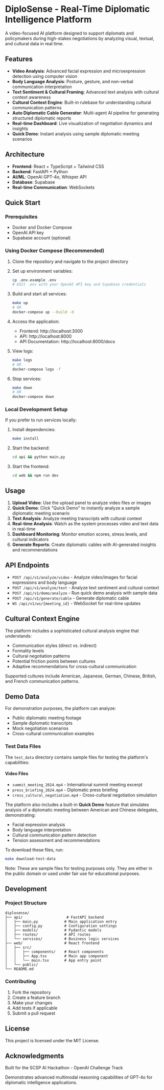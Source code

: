 # DiploSense - Real-Time Diplomatic Intelligence Platform

A video-focused AI platform designed to support diplomats and policymakers during high-stakes negotiations by analyzing visual, textual, and cultural data in real time.

## Features

- **Video Analysis**: Advanced facial expression and microexpression detection using computer vision
- **Body Language Analysis**: Posture, gesture, and non-verbal communication interpretation
- **Text Sentiment & Cultural Framing**: Advanced text analysis with cultural context awareness  
- **Cultural Context Engine**: Built-in rulebase for understanding cultural communication patterns
- **Auto Diplomatic Cable Generator**: Multi-agent AI pipeline for generating structured diplomatic reports
- **Real-time Dashboard**: Live visualization of negotiation dynamics and insights
- **Quick Demo**: Instant analysis using sample diplomatic meeting scenarios

## Architecture

- **Frontend**: React + TypeScript + Tailwind CSS
- **Backend**: FastAPI + Python
- **AI/ML**: OpenAI GPT-4o, Whisper API
- **Database**: Supabase
- **Real-time Communication**: WebSockets

## Quick Start

### Prerequisites

- Docker and Docker Compose
- OpenAI API key
- Supabase account (optional)

### Using Docker Compose (Recommended)

1. Clone the repository and navigate to the project directory

2. Set up environment variables:

   ```bash
   cp .env.example .env
   # Edit .env with your OpenAI API key and Supabase credentials
   ```

3. Build and start all services:

   ```bash
   make up
   # OR
   docker-compose up --build -d
   ```

4. Access the application:
   - Frontend: http://localhost:3000
   - API: http://localhost:8000
   - API Documentation: http://localhost:8000/docs

5. View logs:

   ```bash
   make logs
   # OR
   docker-compose logs -f
   ```

6. Stop services:

   ```bash
   make down
   # OR
   docker-compose down
   ```

### Local Development Setup

If you prefer to run services locally:

1. Install dependencies:

   ```bash
   make install
   ```

2. Start the backend:

   ```bash
   cd api && python main.py
   ```

3. Start the frontend:

   ```bash
   cd web && npm run dev
   ```

## Usage

1. **Upload Video**: Use the upload panel to analyze video files or images
2. **Quick Demo**: Click "Quick Demo" to instantly analyze a sample diplomatic meeting scenario
3. **Text Analysis**: Analyze meeting transcripts with cultural context
4. **Real-time Analysis**: Watch as the system processes video and text data in real-time
5. **Dashboard Monitoring**: Monitor emotion scores, stress levels, and cultural indicators
6. **Generate Reports**: Create diplomatic cables with AI-generated insights and recommendations

## API Endpoints

- `POST /api/v1/analyze/video` - Analyze video/images for facial expressions and body language
- `POST /api/v1/analyze/text` - Analyze text sentiment and cultural context
- `POST /api/v1/demo/analyze` - Run quick demo analysis with sample data
- `POST /api/v1/generate/cable` - Generate diplomatic cable
- `WS /api/v1/ws/{meeting_id}` - WebSocket for real-time updates

## Cultural Context Engine

The platform includes a sophisticated cultural analysis engine that understands:

- Communication styles (direct vs. indirect)
- Formality levels
- Cultural negotiation patterns
- Potential friction points between cultures
- Adaptive recommendations for cross-cultural communication

Supported cultures include American, Japanese, German, Chinese, British, and French communication patterns.

## Demo Data

For demonstration purposes, the platform can analyze:

- Public diplomatic meeting footage
- Sample diplomatic transcripts
- Mock negotiation scenarios
- Cross-cultural communication examples

### Test Data Files

The `test_data` directory contains sample files for testing the platform's capabilities:

#### Video Files
- `summit_meeting_2024.mp4` - International summit meeting excerpt
- `press_briefing_2024.mp4` - Diplomatic press briefing  
- `cross_cultural_negotiation.mp4` - Cross-cultural negotiation simulation

The platform also includes a built-in **Quick Demo** feature that simulates analysis of a diplomatic meeting between American and Chinese delegates, demonstrating:
- Facial expression analysis
- Body language interpretation
- Cultural communication pattern detection
- Tension assessment and recommendations

To download these files, run:

```bash
make download-test-data
```

Note: These are sample files for testing purposes only. They are either in the public domain or used under fair use for educational purposes.

## Development

### Project Structure

```
diplosense/
├── api/                    # FastAPI backend
│   ├── main.py            # Main application entry
│   ├── config.py          # Configuration settings
│   ├── models/            # Pydantic models
│   ├── routes/            # API routes
│   └── services/          # Business logic services
├── web/                   # React frontend
│   ├── src/
│   │   ├── components/    # React components
│   │   ├── App.tsx        # Main app component
│   │   └── main.tsx       # App entry point
│   └── public/
└── README.md
```

### Contributing

1. Fork the repository
2. Create a feature branch
3. Make your changes
4. Add tests if applicable
5. Submit a pull request

## License

This project is licensed under the MIT License.

## Acknowledgments

Built for the SCSP AI Hackathon - OpenAI Challenge Track

Demonstrates advanced multimodal reasoning capabilities of GPT-4o for diplomatic intelligence applications.